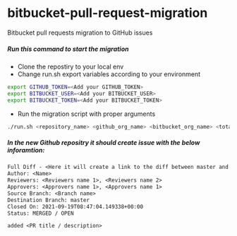 # bitbucket-pull-request-migration
Bitbucket pull requests migration to GitHub issues

##### Run this command to start the migration
- Clone the repostiry to your local env
- Change run.sh export variables according to your environment
```bash
export GITHUB_TOKEN=<Add your GITHUB_TOKEN>
export BITBUCKET_USER=<Add your BITBUCKET_USER>
export BITBUCKET_TOKEN=<Add your BITBUCKET_TOKEN>
```
- Run the migration script with proper arguments
```bash
./run.sh <repository_name> <github_org_name> <bitbucket_org_name> <total_pull_requests>
```
##### In the new Github repositry it should create issue with the below inforamtion:
```txt
Full Diff - <Here it will create a link to the diff between master and destination branch>
Author: <Name>
Reviewers: <Reviewers name 1>, <Reviewers name 2>
Approvers: <Approvers name 1>, <Approvers name 1>
Source Branch: <Branch name>
Destination Branch: master
Closed On: 2021-09-19T08:47:04.149338+00:00
Status: MERGED / OPEN

added <PR title / description>
```
